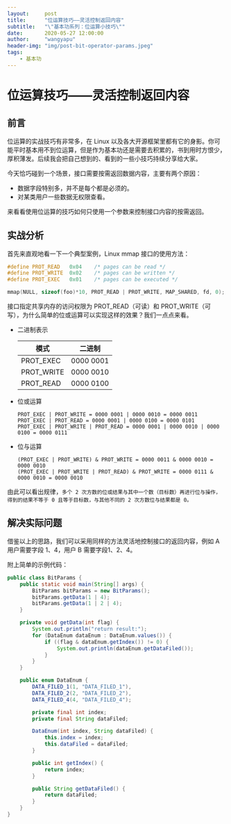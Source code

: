 ```yaml
---
layout:     post
title:      "位运算技巧——灵活控制返回内容"
subtitle:   "\"基本功系列：位运算小技巧\""
date:       2020-05-27 12:00:00
author:     "wangyapu"
header-img: "img/post-bit-operator-params.jpeg"
tags:
    - 基本功
---
```


# 位运算技巧——灵活控制返回内容

## 前言

位运算的实战技巧有非常多，在 Linux 以及各大开源框架里都有它的身影。你可能平时基本用不到位运算，但是作为基本功还是需要去积累的，书到用时方恨少，厚积薄发。后续我会把自己想到的、看到的一些小技巧持续分享给大家。

今天恰巧碰到一个场景，接口需要按需返回数据内容，主要有两个原因：

- 数据字段特别多，并不是每个都是必须的。
- 对某类用户一些数据无权限查看。

来看看使用位运算的技巧如何只使用一个参数来控制接口内容的按需返回。

## 实战分析

首先来直观地看一下一个典型案例，Linux mmap 接口的使用方法：

```c
#define	PROT_READ	0x04	/* pages can be read */
#define	PROT_WRITE	0x02	/* pages can be written */
#define	PROT_EXEC	0x01	/* pages can be executed */

mmap(NULL, sizeof(foo)*10, PROT_READ | PROT_WRITE, MAP_SHARED, fd, 0);
```

接口指定共享内存的访问权限为 PROT_READ（可读）和 PROT_WRITE（可写），为什么简单的位或运算可以实现这样的效果？我们一点点来看。

- 二进制表示

    | 模式 | 二进制 |
    | --- | --- |
    | PROT_EXEC | 0000 0001 |
    | PROT_WRITE | 0000 0010 |
    | PROT_READ | 0000 0100 |

- 位或运算

    ```
    PROT_EXEC | PROT_WRITE = 0000 0001 | 0000 0010 = 0000 0011
    PROT_EXEC | PROT_READ = 0000 0001 | 0000 0100 = 0000 0101
    PROT_EXEC | PROT_WRITE | PROT_READ = 0000 0001 | 0000 0010 | 0000 0100 = 0000 0111
    ```

- 位与运算

    ```
    (PROT_EXEC | PROT_WRITE) & PROT_WRITE = 0000 0011 & 0000 0010 = 0000 0010
    (PROT_EXEC | PROT_WRITE | PROT_READ) & PROT_WRITE = 0000 0111 & 0000 0010 = 0000 0010
    
    ```

由此可以看出规律，`多个 2 次方数的位或结果与其中一个数（目标数）再进行位与操作，得到的结果不等于 0 且等于目标数，与其他不同的 2 次方数位与结果都是 0。`

## 解决实际问题

借鉴以上的思路，我们可以采用同样的方法灵活地控制接口的返回内容，例如 A 用户需要字段 1、4，用户 B 需要字段1、2、4。

附上简单的示例代码：

```java
public class BitParams {
    public static void main(String[] args) {
        BitParams bitParams = new BitParams();
        bitParams.getData(1 | 4);
        bitParams.getData(1 | 2 | 4);
    }

    private void getData(int flag) {
        System.out.println("return result:");
        for (DataEnum dataEnum : DataEnum.values()) {
            if ((flag & dataEnum.getIndex()) != 0) {
                System.out.println(dataEnum.getDataFiled());
            }
        }
    }

    public enum DataEnum {
        DATA_FILED_1(1, "DATA_FILED_1"),
        DATA_FILED_2(2, "DATA_FILED_2"),
        DATA_FILED_4(4, "DATA_FILED_4");

        private final int index;
        private final String dataFiled;

        DataEnum(int index, String dataFiled) {
            this.index = index;
            this.dataFiled = dataFiled;
        }

        public int getIndex() {
            return index;
        }

        public String getDataFiled() {
            return dataFiled;
        }
    }
}
```


